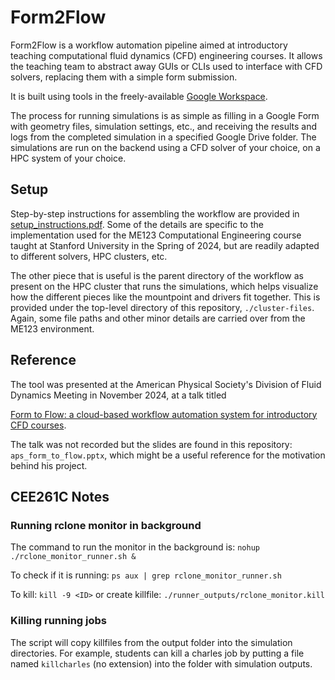 # Form2Flow

Form2Flow is a workflow automation pipeline aimed at introductory teaching computational fluid dynamics (CFD) engineering courses. It allows the teaching team to abstract away GUIs or CLIs used to interface with CFD solvers, replacing them with a simple form submission.

It is built using tools in the freely-available [Google Workspace](https://developers.google.com/workspace/). 

The process for running simulations is as simple as filling in a Google Form with geometry files, simulation settings, etc., and receiving the results and logs from the completed simulation in a specified Google Drive folder. The simulations are run on the backend using a CFD solver of your choice, on a HPC system of your choice.

## Setup

Step-by-step instructions for assembling the workflow are provided in [setup_instructions.pdf](https://github.com/benjamark/form2flow/blob/master/setup_instructions.pdf). Some of the details are specific to the implementation used for the ME123 Computational Engineering course taught at Stanford University in the Spring of 2024, but are readily adapted to different solvers, HPC clusters, etc.

The other piece that is useful is the parent directory of the workflow as present on the HPC cluster that runs the simulations, which helps visualize how the different pieces like the mountpoint and drivers fit together. This is provided under the top-level directory of this repository, ```./cluster-files```. Again, some file paths and other minor details are carried over from the ME123 environment.

## Reference

The tool was presented at the American Physical Society's Division of Fluid Dynamics Meeting in November 2024, at a talk titled

[Form to Flow: a cloud-based workflow automation system for introductory CFD courses](https://meetings.aps.org/Meeting/DFD24/Session/L31.8).

The talk was not recorded but the slides are found in this repository: ```aps_form_to_flow.pptx```, which might be a useful reference for the motivation behind his project.

## CEE261C Notes

### Running rclone monitor in background
The command to run the monitor in the background is:
`nohup ./rclone_monitor_runner.sh &`

To check if it is running:
`ps aux | grep rclone_monitor_runner.sh`

To kill:
`kill -9 <ID>`
or create killfile:
`./runner_outputs/rclone_monitor.kill`

### Killing running jobs
The script will copy killfiles from the output folder into the simulation directories. For example, students can kill a charles job by putting a file named `killcharles` (no extension) into the folder with simulation outputs.